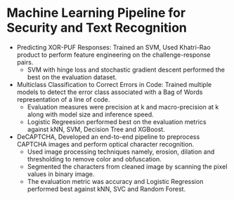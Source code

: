 # Machine Learning Pipeline for Security and Text Recognition
+ Predicting XOR-PUF Responses: Trained an SVM, Used Khatri-Rao product to perform feature engineering on the challenge-response pairs.
  + SVM with hinge loss and stochastic gradient descent performed the best on the evaluation dataset.
+ Multiclass Classification to Correct Errors in Code: Trained multiple models to detect the error class associated with a Bag of Words representation of a line of code.
  + Evaluation measures were precision at k and macro-precision at k along with model size and inference speed.
  +  Logistic Regreesion performed best on the evaluation metrics against kNN, SVM, Decision Tree and XGBoost.
+ DeCAPTCHA, Developed an end-to-end pipeline to preprocess CAPTCHA images and perform optical character recognition.
  +  Used image processing techniques namely, erosion, dilation and thresholding to remove color and obfuscation.
  +  Segmented the characters from cleaned image by scanning the pixel values in binary image.
  + The evaluation metric was accuracy and Logistic Regression performed best against kNN, SVC and Random Forest.
